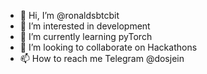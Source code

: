 - 👋 Hi, I’m @ronaldsbtcbit
- 👀 I’m interested in development
- 🌱 I’m currently learning pyTorch
- 💞️ I’m looking to collaborate on Hackathons
- 📫 How to reach me Telegram @dosjein
<!---
ronaldsbtcbit/ronaldsbtcbit is a ✨ special ✨ repository because its `README.md` (this file) appears on your GitHub profile.
You can click the Preview link to take a look at your changes.
--->
